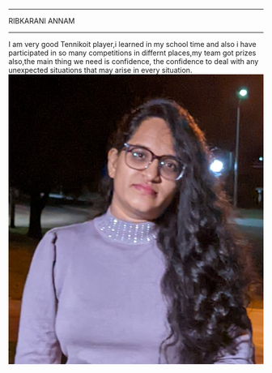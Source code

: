 ***
RIBKARANI ANNAM
***
I am very good Tennikoit player,i learned in my school time and also i have participated in so many competitions in differnt places,my team got prizes also,the main thing we need is confidence, the confidence to deal with any unexpected situations that may arise in every situation.
![MY PHOTO](https://github.com/RIBKARANIANNAM/assignment2-Annam/blob/7ee005c82cccb8476bb580492bbb8600d6a1c939/ANNAM%20.jpg)
